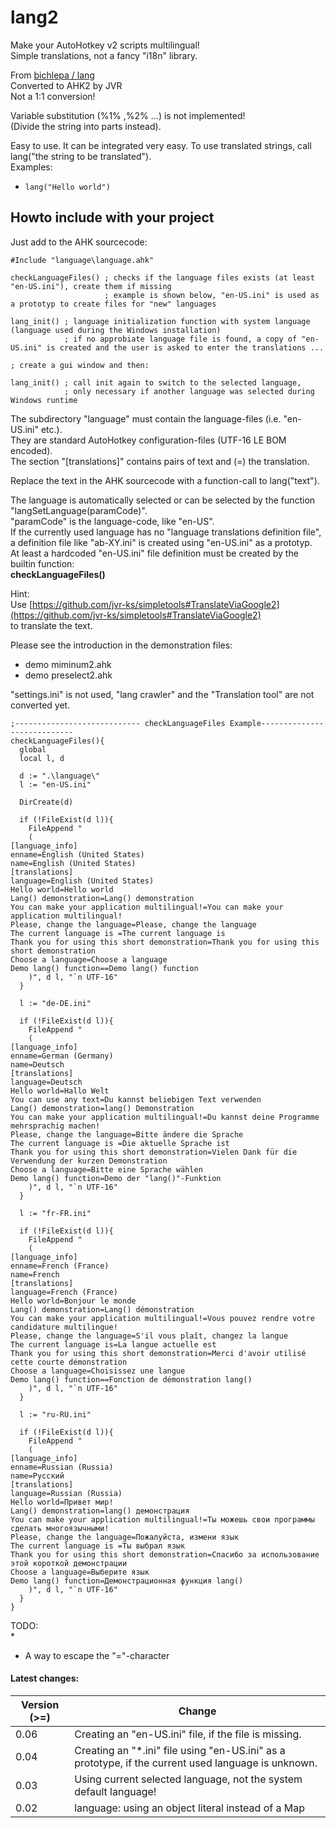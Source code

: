 # lang2  
Make your AutoHotkey v2 scripts multilingual!  
Simple translations, not a fancy "i18n" library.  
  
From [bichlepa / lang](https://github.com/bichlepa/lang)  
Converted to AHK2 by JVR  
Not a 1:1 conversion!  

Variable substitution (%1% ,%2% ...) is not implemented!  
(Divide the string into parts instead).  

Easy to use. It can be integrated very easy. To use translated strings, call lang("the string to be translated").  
Examples:  
* `lang("Hello world")`  
  
## Howto include with your project  
Just add to the AHK sourcecode:  
```  
#Include "language\language.ahk"

checkLanguageFiles() ; checks if the language files exists (at least "en-US.ini"), create them if missing
                     ; example is shown below, "en-US.ini" is used as a prototyp to create files for "new" languages
                     
lang_init() ; language initialization function with system language (language used during the Windows installation)
            ; if no approbiate language file is found, a copy of "en-US.ini" is created and the user is asked to enter the translations ...

; create a gui window and then:

lang_init() ; call init again to switch to the selected language, 
            ; only necessary if another language was selected during Windows runtime 

``` 
  
The subdirectory "language" must contain the language-files (i.e. "en-US.ini" etc.).  
They are standard AutoHotkey configuration-files (UTF-16 LE BOM encoded).  
The section "[translations]" contains pairs of text and (=) the translation.  
  
Replace the text in the AHK sourcecode with a function-call to lang("text"). 
   
The language is automatically selected or can be selected by the function "langSetLanguage(paramCode)".  
"paramCode" is the language-code, like "en-US".  
If the currently used language has no "language translations definition file",  
a definition file like "ab-XY.ini" is created using "en-US.ini" as a prototyp.  
At least a hardcoded "en-US.ini" file definition must be created by the builtin function:   
**checkLanguageFiles()**  
  
Hint:  
Use [https://github.com/jvr-ks/simpletools#TranslateViaGoogle2](https://github.com/jvr-ks/simpletools#TranslateViaGoogle2)   
to translate the text.  
  
Please see the introduction in the demonstration files:  
* demo miminum2.ahk  
* demo preselect2.ahk  
    
  
"settings.ini" is not used, "lang crawler" and the "Translation tool" are not converted yet.  
  
```
;---------------------------- checkLanguageFiles Example----------------------------
checkLanguageFiles(){
  global
  local l, d
  
  d := ".\language\"
  l := "en-US.ini"
  
  DirCreate(d)

  if (!FileExist(d l)){
    FileAppend "
    (
[language_info]
enname=English (United States)
name=English (United States)
[translations]
language=English (United States)
Hello world=Hello world
Lang() demonstration=Lang() demonstration
You can make your application multilingual!=You can make your application multilingual!
Please, change the language=Please, change the language
The current language is =The current language is 
Thank you for using this short demonstration=Thank you for using this short demonstration
Choose a language=Choose a language
Demo lang() function==Demo lang() function
    )", d l, "`n UTF-16"
  }

  l := "de-DE.ini"
  
  if (!FileExist(d l)){
    FileAppend "
    (
[language_info]
enname=German (Germany)
name=Deutsch
[translations]
language=Deutsch
Hello world=Hallo Welt
You can use any text=Du kannst beliebigen Text verwenden
Lang() demonstration=lang() Demonstration
You can make your application multilingual!=Du kannst deine Programme mehrsprachig machen!
Please, change the language=Bitte ändere die Sprache
The current language is =Die aktuelle Sprache ist 
Thank you for using this short demonstration=Vielen Dank für die Verwendung der kurzen Demonstration
Choose a language=Bitte eine Sprache wählen
Demo lang() function=Demo der "lang()"-Funktion
    )", d l, "`n UTF-16"
  }
  
  l := "fr-FR.ini"
  
  if (!FileExist(d l)){
    FileAppend "
    (
[language_info]
enname=French (France)
name=French
[translations]
language=French (France)
Hello world=Bonjour le monde
Lang() demonstration=Lang() démonstration
You can make your application multilingual!=Vous pouvez rendre votre candidature multilingue!
Please, change the language=S'il vous plaît, changez la langue
The current language is=La langue actuelle est
Thank you for using this short demonstration=Merci d'avoir utilisé cette courte démonstration
Choose a language=Choisissez une langue
Demo lang() function==Fonction de démonstration lang()
    )", d l, "`n UTF-16"
  }
  
  l := "ru-RU.ini"
  
  if (!FileExist(d l)){
    FileAppend "
    (
[language_info]
enname=Russian (Russia)
name=Русский
[translations]
language=Russian (Russia)
Hello world=Привет мир!
Lang() demonstration=lang() демонстрация
You can make your application multilingual!=Ты можешь свои программы сделать многоязычными! 
Please, change the language=Пожалуйста, измени язык
The current language is =Ты выбрал язык 
Thank you for using this short demonstration=Спасибо за использование этой короткой демонстрации
Choose a language=Выберите язык
Demo lang() function=Демонстрационная функция lang()
    )", d l, "`n UTF-16"
  }
}
```
  
TODO:  
* 
* A way to escape the "="-character  
  
#### Latest changes:  
Version (&gt;=)| Change  
------------ | -------------  
0.06 | Creating an "en-US.ini" file, if the file is missing.  
0.04 | Creating an "\*.ini" file using "en-US.ini" as a prototype, if the current used language is unknown.  
0.03 | Using current selected language, not the system default language!  
0.02 | language: using an object literal instead of a Map  
  







